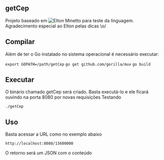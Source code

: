 ## getCep

Projeto baseado em ![Elton Minetto](https://github.com/eminetto/goCep) para teste da linguagem.
Agradecimento especial ao Elton pelas dicas \o/

## Compilar

Além de ter o Go instalado no sistema operacional é necessário executar:

`export GOPATH=/path/getCep`
`go get github.com/gorilla/mux`
`go build`

## Executar

O binário chamado getCep será criado. Basta executá-lo e ele ficará ouvindo na porta 8080 por novas requisições
Testando

`./getCep`

## Uso

Basta acessar a URL como no exemplo abaixo

`http://localhost:8080/15600000`

O retorno será um JSON com o conteúdo 